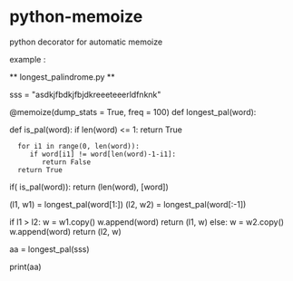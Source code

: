 # python-memoize

python decorator for automatic memoize

example :

** longest_palindrome.py **

sss = "asdkjfbdkjfbjdkreeeteeerldfnknk"

@memoize(dump_stats = True, freq = 100)
def longest_pal(word):

   def is_pal(word):
      if len(word) <= 1:
         return True

      for i1 in range(0, len(word)):
         if word[i1] != word[len(word)-1-i1]:
            return False
      return True

   if( is_pal(word)):
      return (len(word), [word])

   (l1, w1) = longest_pal(word[1:])
   (l2, w2) = longest_pal(word[:-1])

   if l1 > l2:
      w = w1.copy()
      w.append(word)
      return (l1, w)
   else:
      w = w2.copy()
      w.append(word)
      return (l2, w)

aa = longest_pal(sss)

print(aa)

